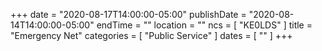 +++
date = "2020-08-17T14:00:00-05:00"
publishDate = "2020-08-14T14:00:00-05:00"
endTime = ""
location = ""
ncs = [ "KE0LDS" ]
title = "Emergency Net"
categories = [ "Public Service" ]
dates = [ "" ]
+++
